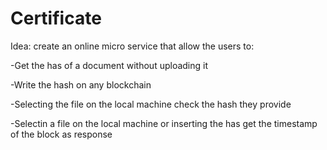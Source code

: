 # Certificate

Idea:
create an online micro service that allow the users to:

 -Get the has of a document without uploading it
 
 -Write the hash on any blockchain
 
 -Selecting the file on the local machine check the hash they provide
 
 -Selectin a file on the local machine or inserting the has get the timestamp of the block as response
 
 
